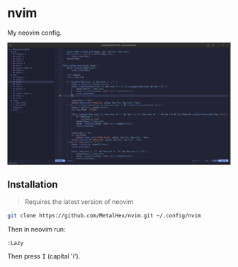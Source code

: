 # nvim

My neovim config.

<img src="preview.png">

## Installation

> Requires the latest version of neovim

```bash
git clone https://github.com/MetalHex/nvim.git ~/.config/nvim
```

Then in neovim run:

```
:Lazy
```

Then press <kbd>I</kbd> (capital 'i').
